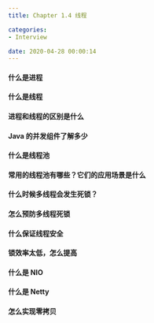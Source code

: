 ```yaml
---
title: Chapter 1.4 线程

categories:
- Interview

date: 2020-04-28 00:00:14
---
```


#### 什么是进程

#### 什么是线程

#### 进程和线程的区别是什么

#### Java 的并发组件了解多少

#### 什么是线程池

#### 常用的线程池有哪些？它们的应用场景是什么

#### 什么时候多线程会发生死锁？

#### 怎么预防多线程死锁

#### 什么保证线程安全

#### 锁效率太低，怎么提高

#### 什么是 NIO

#### 什么是 Netty

#### 怎么实现零拷贝